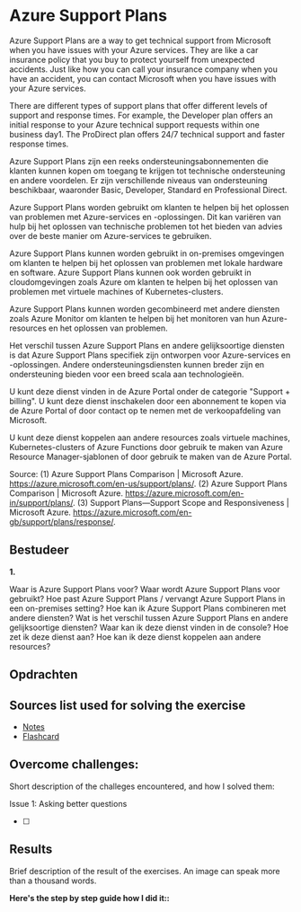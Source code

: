 # Azure Support Plans

Azure Support Plans are a way to get technical support from Microsoft when you have issues with your Azure services. They are like a car insurance policy that you buy to protect yourself from unexpected accidents. Just like how you can call your insurance company when you have an accident, you can contact Microsoft when you have issues with your Azure services.

There are different types of support plans that offer different levels of support and response times. For example, the Developer plan offers an initial response to your Azure technical support requests within one business day1. The ProDirect plan offers 24/7 technical support and faster response times.

Azure Support Plans zijn een reeks ondersteuningsabonnementen die klanten kunnen kopen om toegang te krijgen tot technische ondersteuning en andere voordelen. Er zijn verschillende niveaus van ondersteuning beschikbaar, waaronder Basic, Developer, Standard en Professional Direct.

Azure Support Plans worden gebruikt om klanten te helpen bij het oplossen van problemen met Azure-services en -oplossingen. Dit kan variëren van hulp bij het oplossen van technische problemen tot het bieden van advies over de beste manier om Azure-services te gebruiken.

Azure Support Plans kunnen worden gebruikt in on-premises omgevingen om klanten te helpen bij het oplossen van problemen met lokale hardware en software. Azure Support Plans kunnen ook worden gebruikt in cloudomgevingen zoals Azure om klanten te helpen bij het oplossen van problemen met virtuele machines of Kubernetes-clusters.

Azure Support Plans kunnen worden gecombineerd met andere diensten zoals Azure Monitor om klanten te helpen bij het monitoren van hun Azure-resources en het oplossen van problemen.

Het verschil tussen Azure Support Plans en andere gelijksoortige diensten is dat Azure Support Plans specifiek zijn ontworpen voor Azure-services en -oplossingen. Andere ondersteuningsdiensten kunnen breder zijn en ondersteuning bieden voor een breed scala aan technologieën.

U kunt deze dienst vinden in de Azure Portal onder de categorie "Support + billing". U kunt deze dienst inschakelen door een abonnement te kopen via de Azure Portal of door contact op te nemen met de verkoopafdeling van Microsoft.

U kunt deze dienst koppelen aan andere resources zoals virtuele machines, Kubernetes-clusters of Azure Functions door gebruik te maken van Azure Resource Manager-sjablonen of door gebruik te maken van de Azure Portal.

Source:
(1) Azure Support Plans Comparison | Microsoft Azure. https://azure.microsoft.com/en-us/support/plans/.
(2) Azure Support Plans Comparison | Microsoft Azure. https://azure.microsoft.com/en-in/support/plans/.
(3) Support Plans—Support Scope and Responsiveness | Microsoft Azure. https://azure.microsoft.com/en-gb/support/plans/response/.

## Bestudeer

**1.**

<!-- I want to learn about Azure Support Plans. Identify and share the most important 20% of learnings from this topic that will help me understand 80% of it. -->

Waar is Azure Support Plans voor?
Waar wordt Azure Support Plans voor gebruikt?
Hoe past Azure Support Plans / vervangt Azure Support Plans in een on-premises setting?
Hoe kan ik Azure Support Plans combineren met andere diensten?
Wat is het verschil tussen Azure Support Plans en andere gelijksoortige diensten?
Waar kan ik deze dienst vinden in de console?
Hoe zet ik deze dienst aan?
Hoe kan ik deze dienst koppelen aan andere resources?

## Opdrachten

## Sources list used for solving the exercise

- [Notes]()
- [Flashcard]()

## Overcome challenges:

Short description of the challeges encountered, and how I solved them:

Issue 1: Asking better questions

- [ ]

## Results

Brief description of the result of the exercises. An image can speak more than a thousand words.

**Here's the step by step guide how I did it::**
